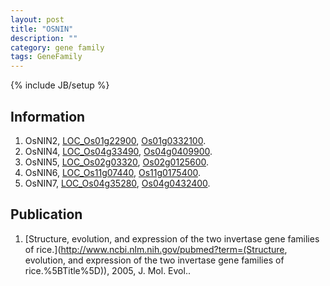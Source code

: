```yaml
---
layout: post
title: "OSNIN"
description: ""
category: gene family
tags: GeneFamily
---
```

{% include JB/setup %}

## Information
1. OsNIN2, [LOC_Os01g22900](http://rice.plantbiology.msu.edu/cgi-bin/ORF_infopage.cgi?orf=LOC_Os01g22900), [Os01g0332100](http://rapdb.dna.affrc.go.jp/viewer/gbrowse_details/irgsp1?name=Os01g0332100).
2. OsNIN4, [LOC_Os04g33490](http://rice.plantbiology.msu.edu/cgi-bin/ORF_infopage.cgi?orf=LOC_Os04g33490), [Os04g0409900](http://rapdb.dna.affrc.go.jp/viewer/gbrowse_details/irgsp1?name=Os04g0409900).
3. OsNIN5, [LOC_Os02g03320](http://rice.plantbiology.msu.edu/cgi-bin/ORF_infopage.cgi?orf=LOC_Os02g03320), [Os02g0125600](http://rapdb.dna.affrc.go.jp/viewer/gbrowse_details/irgsp1?name=Os02g0125600).
4. OsNIN6, [LOC_Os11g07440](http://rice.plantbiology.msu.edu/cgi-bin/ORF_infopage.cgi?orf=LOC_Os11g07440), [Os11g0175400](http://rapdb.dna.affrc.go.jp/viewer/gbrowse_details/irgsp1?name=Os11g0175400).
5. OsNIN7, [LOC_Os04g35280](http://rice.plantbiology.msu.edu/cgi-bin/ORF_infopage.cgi?orf=LOC_Os04g35280), [Os04g0432400](http://rapdb.dna.affrc.go.jp/viewer/gbrowse_details/irgsp1?name=Os04g0432400).

## Publication
1. [Structure, evolution, and expression of the two invertase gene families of rice.](http://www.ncbi.nlm.nih.gov/pubmed?term=(Structure, evolution, and expression of the two invertase gene families of rice.%5BTitle%5D)), 2005, J. Mol. Evol..


